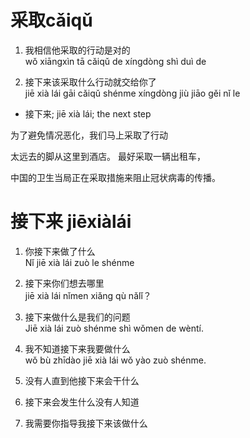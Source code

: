 # 采取cǎiqǔ

1. 我相信他采取的行动是对的\
wǒ xiāngxìn tā cǎiqǔ de xíngdòng shì duì de

2. 接下来该采取什么行动就交给你了\
jiē xià lái gāi cǎiqǔ shénme xíngdòng jiù jiāo gěi nǐ le

- 接下来; jiē xià lái; the next step

为了避免情况恶化，我们马上采取了行动

太远去的脚从这里到酒店。 最好采取一辆出租车，

中国的卫生当局正在采取措施来阻止冠状病毒的传播。

# 接下来 jiēxiàlái

1. 你接下来做了什么\
Nǐ jiē xià lái zuò le shénme
3. 接下来你们想去哪里\
jiē xià lái nǐmen xiǎng qù nǎlǐ？

4. 接下来做什么是我们的问题\
Jiē xià lái zuò shénme shì wǒmen de wèntí.

5. 我不知道接下来我要做什么\
wǒ bù zhīdào jiē xià lái wǒ yào zuò shénme.

6. 没有人直到他接下来会干什么

7. 接下来会发生什么没有人知道

8. 我需要你指导我接下来该做什么
